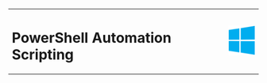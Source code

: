 <table>
  <tr>
    <td><h1> PowerShell Automation Scripting </h1></td>
    <td>
      <p align="right">
        <img src="https://raw.githubusercontent.com/devicons/devicon/master/icons/windows8/windows8-original.svg" alt="Windows" width="60" height="60"/> 
      </p>
    </td>
  </tr>
</table>

